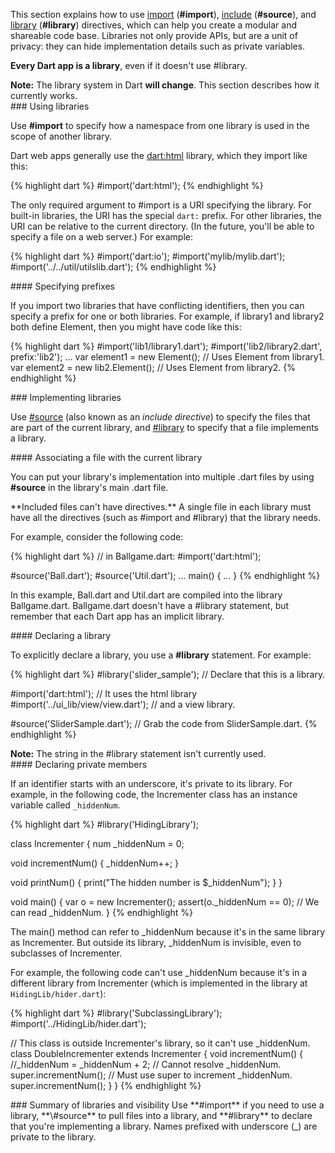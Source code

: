 This section explains how to use
<a href="#libraries-import">import</a> (**#import**),
<a href="#libraries-source">include</a> (**#source**),
and <a href="#libraries-library">library</a> (**#library**)
directives,
which can help you
create a modular and shareable code base.
Libraries not only provide APIs,
but are a unit of privacy:
they can hide implementation details such as private variables.

<b>Every Dart app is a library</b>,
even if it doesn't use #library.

<aside class="note">
<b>Note:</b>
The library system in Dart <b>will change</b>.
This section describes how it currently works.
</aside>


<section id="libraries-import" markdown="1">
### Using libraries

Use **#import** to
specify how a namespace from one library
is used in the scope of another library.

Dart web apps generally use the
[dart:html](http://api.dartlang.org/html.html)
library, which they import like this:

{% highlight dart %}
#import('dart:html');
{% endhighlight %}

The only required argument to #import
is a URI specifying the library.
For built-in libraries,
the URI has the special `dart:` prefix.
For other libraries,
the URI can be relative to the current directory.
(In the future,
you'll be able to specify a file on a web server.)
For example:

{% highlight dart %}
#import('dart:io');
#import('mylib/mylib.dart');
#import('../../util/utilslib.dart');
{% endhighlight %}


<section id="libraries-prefix" markdown="1">
#### Specifying prefixes

If you import two libraries that have conflicting identifiers,
then you can specify a prefix for one or both libraries.
For example, if library1 and library2 both define Element,
then you might have code like this:

{% highlight dart %}
#import('lib1/library1.dart');
#import('lib2/library2.dart', prefix:'lib2');
...
var element1 = new Element();      // Uses Element from library1.
var element2 = new lib2.Element(); // Uses Element from library2.
{% endhighlight %}

</section>
</section>


<section id="libraries-library" markdown="1">
### Implementing libraries

Use [#source](#libraries-source)
(also known as an _include directive_)
to specify the files that
are part of the current library,
and [#library](#libraries-library)
to specify that a file
implements a library.


<section id="libraries-source" markdown="1">
#### Associating a file with the current library

You can put your library's implementation into multiple .dart files
by using **#source** in the library's main .dart file.

<aside class="note" markdown="1">
**Included files can't have directives.**
A single file in each library
must have all the directives (such as #import and #library)
that the library needs.
</aside>

For example, consider the following code:

{% highlight dart %}
// in Ballgame.dart:
#import('dart:html');

#source('Ball.dart');
#source('Util.dart');
...
main() {
  ...
}
{% endhighlight %}

In this example, Ball.dart and Util.dart are compiled into
the library Ballgame.dart.
Ballgame.dart doesn't have a #library statement,
but remember that each Dart app has an implicit library.


<section id="libraries-library" markdown="1">
#### Declaring a library

To explicitly declare a library, you use a **#library** statement.
For example:

{% highlight dart %}
#library('slider_sample');           // Declare that this is a library.

#import('dart:html');                // It uses the html library
#import('../ui_lib/view/view.dart'); // and a view library.

#source('SliderSample.dart');        // Grab the code from SliderSample.dart.
{% endhighlight %}

<aside class="note">
  <b>Note:</b>
  The string in the #library statement isn't currently used.
</aside>
</section>

<section id="libraries-private-members" markdown="1">
#### Declaring private members

If an identifier starts with an underscore,
it's private to its library.
For example,
in the following code, the Incrementer class
has an instance variable
called `_hiddenNum`.

{% highlight dart %}
#library('HidingLibrary');

class Incrementer {
  num _hiddenNum = 0;

  void incrementNum() {
    _hiddenNum++;
  }

  void printNum() {
    print("The hidden number is $_hiddenNum");
  }
}

void main() {
  var o = new Incrementer();
  assert(o._hiddenNum == 0); // We can read _hiddenNum.
}
{% endhighlight %}

The main() method can refer to \_hiddenNum
because it's in the same library as Incrementer.
But outside its library, \_hiddenNum is invisible,
even to subclasses of Incrementer.

For example, the following code can't use \_hiddenNum
because it's in a different library from Incrementer
(which is implemented in the library at `HidingLib/hider.dart`):

{% highlight dart %}
#library('SubclassingLibrary');
#import('../HidingLib/hider.dart');

// This class is outside Incrementer's library, so it can't use _hiddenNum.
class DoubleIncrementer extends Incrementer {
  void incrementNum() {
    //_hiddenNum = _hiddenNum + 2; // Cannot resolve _hiddenNum.
    super.incrementNum();          // Must use super to increment _hiddenNum.
    super.incrementNum();
  }
}
{% endhighlight %}

</section>

<section id="libraries-summary" markdown="1">
### Summary of libraries and visibility
Use **#import** if you need to use a library,
**\#source** to pull files into a library,
and **#library** to declare that you're implementing a library.
Names prefixed with underscore (_) are private to the library.
</section>

</section>
